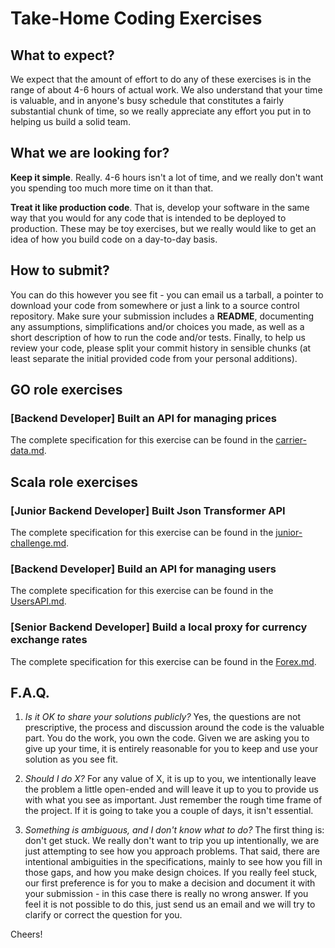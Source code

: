 # Take-Home Coding Exercises

## What to expect?
We expect that the amount of effort to do any of these exercises is in the range of about 4-6 hours of actual work. 
We also understand that your time is valuable, and in anyone's busy schedule that constitutes a fairly substantial chunk of time, so we really appreciate any effort you put in to helping us build a solid team.

## What we are looking for?
**Keep it simple**. Really. 4-6 hours isn't a lot of time, and we really don't want you spending too much more time on it than that.

**Treat it like production code**. That is, develop your software in the same way that you would for any code that is intended 
to be deployed to production. These may be toy exercises, but we really would like to get an idea of how you build code on a day-to-day basis.

## How to submit?
You can do this however you see fit - you can email us a tarball, a pointer to download your code from somewhere or just a link to a source control repository.
Make sure your submission includes a **README**, documenting any assumptions, simplifications and/or choices you made, 
as well as a short description of how to run the code and/or tests. Finally, to help us review your code, 
please split your commit history in sensible chunks (at least separate the initial provided code from your personal additions).

## GO role exercises

### [Backend Developer] Built an API for managing prices
The complete specification for this exercise can be found in the [carrier-data.md](go/carrier-pricing/README.md).

## Scala role exercises

### [Junior Backend Developer] Built Json Transformer API
The complete specification for this exercise can be found in the [junior-challenge.md](scala/junior/junior-challenge.md).

### [Backend Developer] Build an API for managing users
The complete specification for this exercise can be found in the [UsersAPI.md](scala/users/UsersAPI.md).

### [Senior Backend Developer] Build a local proxy for currency exchange rates

The complete specification for this exercise can be found in the [Forex.md](scala/forex/Forex.md).

## F.A.Q.
1) _Is it OK to share your solutions publicly?_
Yes, the questions are not prescriptive, the process and discussion around the code is the valuable part. 
You do the work, you own the code. Given we are asking you to give up your time, it is entirely reasonable for you to keep and use your solution as you see fit.

2) _Should I do X?_
For any value of X, it is up to you, we intentionally leave the problem a little open-ended and will leave it up to you
 to provide us with what you see as important. Just remember the rough time frame of the project. 
 If it is going to take you a couple of days, it isn't essential.

3) _Something is ambiguous, and I don't know what to do?_
The first thing is: don't get stuck. We really don't want to trip you up intentionally, we are just attempting to see
 how you approach problems. That said, there are intentional ambiguities in the specifications, mainly to 
 see how you fill in those gaps, and how you make design choices. If you really feel stuck, our first preference is 
 for you to make a decision and document it with your submission - in this case there is really no wrong answer. 
 If you feel it is not possible to do this, just send us an email and we will try to clarify or correct the question for you.

Cheers!
